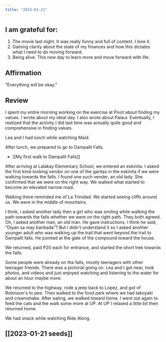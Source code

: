 ```yaml
---
title: "2023-01-21"
---
```

## I am grateful for:
1. The movie last night. It was really funny and full of content. I love it.
2. Gaining clarity about the state of my finances and how this dictates what I need to do moving forward.
3. Being alive. This new day to learn more and move forward with life.

## Affirmation

"Everything will be okay."

## Review

I spent my entire morning working on the exercise at Pivot about finding my values. I wrote about my ideal day. I also wrote about Palaui. Eventually, I realized that the activity I did last time was actually quite good and comprehensive in finding values.

Lea and I had lunch while watching Maid.

After lunch, we prepared to go to Dampalit Falls.

- [[My first walk to Dampalit Falls]]

After arriving at Lalakay Elementary School, we entered an eskinita. I asked the first kind-looking vendor on one of the garitas in the eskinita if we were walking towards the falls. I found one such vender, an old lady. She confirmed that we were on the right way. We walked what started to become an elevated narrow road.

Walking there reminded me of La Trinidad. We started seeing cliffs around us. We were in the middle of mountains.

I think, I asked another lady then a girl who was smiling while walking the path towards the falls whether we were on the right path. They both agreed. Oh, I asked another man, an old man. He gave instructions. I think he said, "Diyan sa may barikada"? But I didn't understand it so I asked another younger adult who was walking up the trail that went beyond the trail to Dampalit falls. He pointed at the gate of the compound toward the house.

We returned, paid P20 each for entrance, and started the short trek towards the falls.

Some people were already on the falls, mostly teenagers with other teenager friends. There was a pictorial going on. Lea and I got near, took photos, and videos and just enjoyed watching and listening to the water for about an hour maybe more.

We returned to the highway, rode a jeep back to Lopez, and got of Robinson's to pee. Then walked to the food park where we had takoyaki and creamshake. After eating, we walked toward home. I went out again to feed the cats and the walk some more at UP. At UP I relaxed a little bit then returned home.

We had snack while watching Ride Along.

## [[2023-01-21 seeds]]
